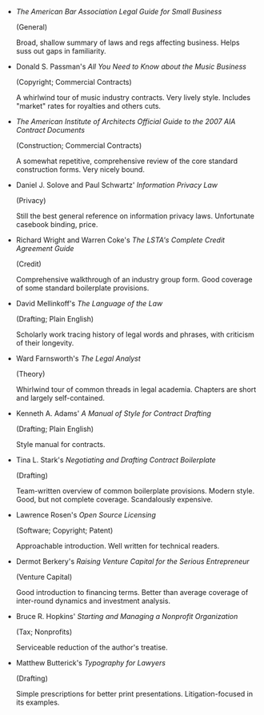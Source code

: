 - _The American Bar Association Legal Guide for Small Business_

  (General)

  Broad, shallow summary of laws and regs affecting business. Helps suss out gaps in familiarity.

- Donald S. Passman's _All You Need to Know about the Music Business_

  (Copyright; Commercial Contracts)

  A whirlwind tour of music industry contracts. Very lively style. Includes "market" rates for royalties and others cuts.

- _The American Institute of Architects Official Guide to the 2007 AIA Contract Documents_

  (Construction; Commercial Contracts)

  A somewhat repetitive, comprehensive review of the core standard construction forms. Very nicely bound.

- Daniel J. Solove and Paul Schwartz' _Information Privacy Law_

  (Privacy)

  Still the best general reference on information privacy laws. Unfortunate casebook binding, price.

- Richard Wright and Warren Coke's _The LSTA's Complete Credit Agreement Guide_

  (Credit)

  Comprehensive walkthrough of an industry group form. Good coverage of some standard boilerplate provisions.

- David Mellinkoff's _The Language of the Law_

  (Drafting; Plain English)

  Scholarly work tracing history of legal words and phrases, with criticism of their longevity.

- Ward Farnsworth's _The Legal Analyst_

  (Theory)

  Whirlwind tour of common threads in legal academia. Chapters are short and largely self-contained.

- Kenneth A. Adams' _A Manual of Style for Contract Drafting_

  (Drafting; Plain English)

  Style manual for contracts.

- Tina L. Stark's _Negotiating and Drafting Contract Boilerplate_

  (Drafting)

  Team-written overview of common boilerplate provisions. Modern style. Good, but not complete coverage. Scandalously expensive.

- Lawrence Rosen's _Open Source Licensing_

  (Software; Copyright; Patent)

  Approachable introduction. Well written for technical readers.

- Dermot Berkery's _Raising Venture Capital for the Serious Entrepreneur_

  (Venture Capital)

  Good introduction to financing terms. Better than average coverage of inter-round dynamics and investment analysis.

- Bruce R. Hopkins' _Starting and Managing a Nonprofit Organization_

  (Tax; Nonprofits)

  Serviceable reduction of the author's treatise.

- Matthew Butterick's _Typography for Lawyers_

  (Drafting)

  Simple prescriptions for better print presentations. Litigation-focused in its examples.
